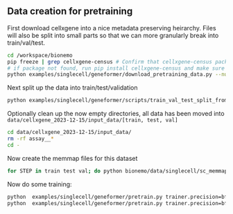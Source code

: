 ## Data creation for pretraining
First download cellxgene into a nice metadata preserving heirarchy. Files will also be split into small parts so that we can more granularly break into train/val/test.
```bash
cd /workspace/bionemo
pip freeze | grep cellxgene-census # Confirm that cellxgene-census package already installed within container
# if package not found, run pip install cellxgene-census and make sure that the license terms etc are acceptable
python examples/singlecell/geneformer/download_pretraining_data.py --num-workers 32
```

Next split up the data into train/test/validation
```bash
python examples/singlecell/geneformer/scripts/train_val_test_split_from_metadata.py data/cellxgene_2023-12-15/input_data/dataset_metadata.csv data/cellxgene_2023-12-15/input_data/ --move
```

Optionally clean up the now empty directories, all data has been moved into `data/cellxgene_2023-12-15/input_data/[train, test, val]`
```bash
cd data/cellxgene_2023-12-15/input_data/
rm -rf assay__*
cd -
```

Now create the memmap files for this dataset
```bash
for STEP in train test val; do python bionemo/data/singlecell/sc_memmap.py --use-mp --num-workers 32 --data-path data/cellxgene_2023-12-15/input_data/$STEP --save-path data/cellxgene_2023-12-15/processed_data/$STEP; done
```

Now do some training:
```bash
python  examples/singlecell/geneformer/pretrain.py trainer.precision=bf16-mixed exp_manager.exp_dir=./results/test_new_dset exp_manager.create_wandb_logger=False exp_manager.wandb_logger_kwargs.name=workstation_test_ensg_loaders exp_manager.wandb_logger_kwargs.project=scFM_v8 exp_manager.resume_if_exists=False ++exp_manager.wandb_logger_kwargs.offline=False trainer.num_nodes=1 trainer.devices=2 trainer.max_steps=500000 trainer.accumulate_grad_batches=1 trainer.val_check_interval=100  model.micro_batch_size=32 model.optim.weight_decay=0.1 model.optim.lr=0.001  ++model.optim.betas.1=0.999 ++model.optim.sched.warmup_steps=100  ++model.optim.sched.constant_steps=100 ++model.optim.sched.min_lr=0.00002 ++model.optim.sched.max_steps=500000 ++model.hidden_dropout=0.02 ++model.attention_dropout=0.02 ++model.fp32_residual_connection=True ++model.layernorm_epsilon=1e-12  ++model.activation=relu  ++seed_everything=False do_training=False
python  examples/singlecell/geneformer/pretrain.py trainer.precision=bf16-mixed exp_manager.exp_dir=./results/test_new_dset exp_manager.create_wandb_logger=True exp_manager.wandb_logger_kwargs.name=workstation_test_ensg_loaders exp_manager.wandb_logger_kwargs.project=scFM_v8 exp_manager.resume_if_exists=False ++exp_manager.wandb_logger_kwargs.offline=False trainer.num_nodes=1 trainer.devices=2 trainer.max_steps=500000 trainer.accumulate_grad_batches=1 trainer.val_check_interval=100  model.micro_batch_size=32 model.optim.weight_decay=0.1 model.optim.lr=0.001  ++model.optim.betas.1=0.999 ++model.optim.sched.warmup_steps=100  ++model.optim.sched.constant_steps=100 ++model.optim.sched.min_lr=0.00002 ++model.optim.sched.max_steps=500000 ++model.hidden_dropout=0.02 ++model.attention_dropout=0.02 ++model.fp32_residual_connection=True ++model.layernorm_epsilon=1e-12  ++model.activation=relu  ++seed_everything=False do_training=True
```
